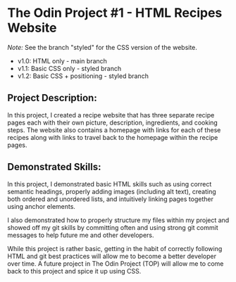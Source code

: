 # The Odin Project #1 - HTML Recipes Website

*Note:* See the branch "styled" for the CSS version of the website.
- v1.0: HTML only - main branch
- v1.1: Basic CSS only - styled branch
- v1.2: Basic CSS + positioning - styled branch

## Project Description:
In this project, I created a recipe website that has three separate recipe pages each with their own picture, description, ingredients, and cooking steps. The website also contains a homepage with links for each of these recipes along with links to travel back to the homepage within the recipe pages.


## Demonstrated Skills:
In this project, I demonstrated basic HTML skills such as using correct semantic headings, properly adding images (including alt text), creating both ordered and unordered lists, and intuitively linking pages together using anchor elements.

I also demonstrated how to properly structure my files within my project and showed off my git skills by committing often and using strong git commit messages to help future me and other developers.

While this project is rather basic, getting in the habit of correctly following HTML and git best practices will allow me to become a better developer over time. A future project in The Odin Project (TOP) will allow me to come back to this project and spice it up using CSS.